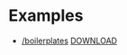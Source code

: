 # Examples
- [/boilerplates](https://github.com/ecal-mid/musee-de-la-main-2022/tree/main/boilerplates) [DOWNLOAD](https://minhaskamal.github.io/DownGit/#/home?url=https://github.com/ecal-mid/musee-de-la-main-2022/tree/main/boilerplates)
